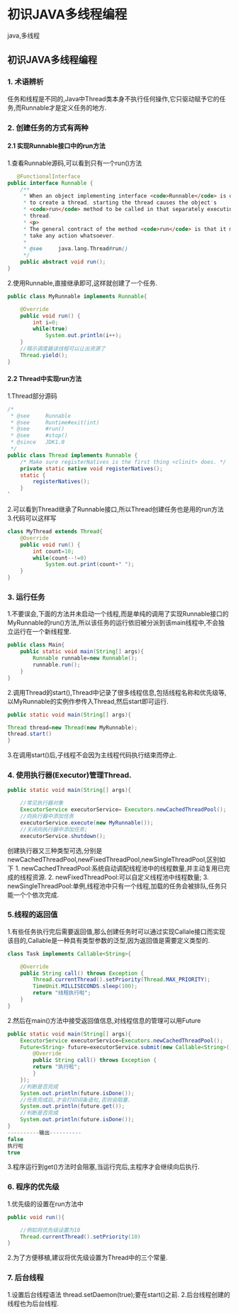 # 初识JAVA多线程编程

java,多线程

## 初识JAVA多线程编程

### 1. 术语辨析

任务和线程是不同的,Java中Thread类本身不执行任何操作,它只驱动赋予它的任务,而Runnable才是定义任务的地方.

### 2. 创建任务的方式有两种

#### 2.1 实现Runnable接口中的run方法

1.查看Runnable源码,可以看到只有一个run\(\)方法

```java
   @FunctionalInterface
public interface Runnable {
    /**
     * When an object implementing interface <code>Runnable</code> is used
     * to create a thread, starting the thread causes the object's
     * <code>run</code> method to be called in that separately executing
     * thread.
     * <p>
     * The general contract of the method <code>run</code> is that it may
     * take any action whatsoever.
     *
     * @see     java.lang.Thread#run()
     */
    public abstract void run();
}
```

2.使用Runnable,直接继承即可,这样就创建了一个任务.

```java
public class MyRunnable implements Runnable{

    @Override
    public void run() {
        int i=0;
        while(true)
            System.out.println(i++);
    }
    //暗示调度器该线程可以让出资源了
    Thread.yield();
}
```

#### 2.2  Thread中实现run方法

1.Thread部分源码

```java
/*
 * @see     Runnable
 * @see     Runtime#exit(int)
 * @see     #run()
 * @see     #stop()
 * @since   JDK1.0
 */
public class Thread implements Runnable {
    /* Make sure registerNatives is the first thing <clinit> does. */
    private static native void registerNatives();
    static {
        registerNatives();
    }
`
```

2.可以看到Thread继承了Runnable接口,所以Thread创建任务也是用的run方法 3.代码可以这样写

```java
class MyThread extends Thread{
    @Override
    public void run() {
        int count=10;
        while(count--!=0)
            System.out.print(count+" ");
    }
}
```

### 3.  运行任务

1.不要误会,下面的方法并未启动一个线程,而是单纯的调用了实现Runnable接口的MyRunnable的run\(\)方法,所以该任务的运行依旧被分派到该main线程中,不会独立运行在一个新线程里.

```java
public class Main{
    public static void main(String[] args){
        Runnable runnable=new Runnable();
        runnable.run();
    }
}
```

2.调用Thread的start\(\),Thread中记录了很多线程信息,包括线程名称和优先级等,以MyRunnable的实例作参传入Thread,然后start即可运行.

```java
public static void main(String[] args){

Thread thread=new Thread(new MyRunnable);
thread.start()
}
```

3.在调用start\(\)后,子线程不会因为主线程代码执行结束而停止.

### 4. 使用执行器\(Executor\)管理Thread.

```java
public static void main(String[] args){

    //常见执行器对象
    ExecutorService executorService= Executors.newCachedThreadPool();
    //向执行器中添加任务
    executorService.execute(new MyRunnable());
    //关闭向执行器中添加任务;
    executorService.shutdown();
```

创建执行器又三种类型可选,分别是newCachedThreadPool,newFixedThreadPool,newSingleThreadPool,区别如下 1. newCachedThreadPool:系统自动调配线程池中的线程数量,并主动复用已完成的线程资源. 2. newFixedThreadPool:可以自定义线程池中线程数量; 3. newSingleThreadPool:单例,线程池中只有一个线程,加载的任务会被排队,任务只能一个个依次完成.

### 5.线程的返回值

1.有些任务执行完后需要返回值,那么创建任务时可以通过实现Callale接口而实现该目的,Callable是一种具有类型参数的泛型,因为返回值是需要定义类型的.

```java
class Task implements Callable<String>{

    @Override
    public String call() throws Exception {
        Thread.currentThread().setPriority(Thread.MAX_PRIORITY);
        TimeUnit.MILLISECONDS.sleep(100);
        return "线程执行啦";
    }
}
```

2.然后在main\(\)方法中接受返回值信息,对线程信息的管理可以用Future

```java
public static void main(String[] args){
    ExecutorService executorService=Executors.newCachedThreadPool();
    Future<String> future=executorService.submit(new Callable<String>(){    
        @Override   
        public String call() throws Exception {
        return "执行啦";   
        }
    });
    //判断是否完成
    System.out.println(future.isDone());
    //任务完成后,才会打印词条语句,否则会阻塞.
    System.out.println(future.get());
    //判断是否完成
    System.out.println(future.isDone());
}
----------输出----------
false
执行啦
true
```

3.程序运行到get\(\)方法时会阻塞,当运行完后,主程序才会继续向后执行.

### 6.  程序的优先级

1.优先级的设置在run方法中

```java
public void run(){

    //例如将优先级设置为10
    Thread.currentThread().setPriority(10)
}
```

2.为了方便移植,建议将优先级设置为Thread中的三个常量.

### 7. 后台线程

1.设置后台线程语法 thread.setDaemon\(true\);要在start\(\)之前. 2.后台线程创建的线程也为后台线程.

